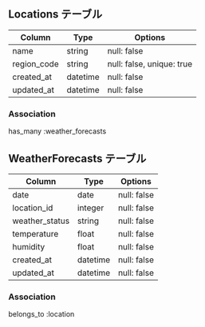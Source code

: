 <!-- # README

This README would normally document whatever steps are necessary to get the
application up and running.

Things you may want to cover:

* Ruby version

* System dependencies

* Configuration

* Database creation

* Database initialization

* How to run the test suite

* Services (job queues, cache servers, search engines, etc.)

* Deployment instructions

* ... -->

## Locations テーブル

| Column              | Type     | Options                             |
| ------------------- | -------- | ----------------------------------- |
| name                | string   | null: false                         |
| region_code         | string   | null: false, unique: true           |
| created_at          | datetime | null: false                         |
| updated_at          | datetime | null: false                         |

### Association
has_many :weather_forecasts


## WeatherForecasts テーブル

| Column              | Type     | Options                             |
| ------------------- | -------- | ----------------------------------- |
| date                | date     | null: false                         |
| location_id         | integer  | null: false                         |
| weather_status      | string   | null: false                         |
| temperature         | float    | null: false                         |
| humidity            | float    | null: false                         |
| created_at          | datetime | null: false                         |
| updated_at          | datetime | null: false                         |

### Association
belongs_to :location
